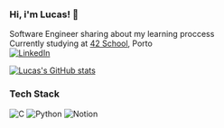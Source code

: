 ### Hi, i'm Lucas! 👋

Software Engineer sharing about my learning proccess<br/>
Currently studying at [42 School](https://www.42porto.com/), Porto<br/>
[![LinkedIn](https://img.shields.io/badge/linkedin-%230077B5.svg?style=for-the-badge&logo=linkedin&logoColor=white)](https://www.linkedin.com/in/lucasgraca/)<br/>

[![Lucas's GitHub stats](https://github-readme-stats.vercel.app/api?username=gracaflucas&count_private=true&show_icons=true&theme=tokyonight&hide_rank=false)](https://github.com/anuraghazra/github-readme-stats)

### Tech Stack
![C](https://img.shields.io/badge/c-%2300599C.svg?style=for-the-badge&logo=c&logoColor=white) ![Python](https://img.shields.io/badge/python-3670A0?style=for-the-badge&logo=python&logoColor=ffdd54) ![Notion](https://img.shields.io/badge/Notion-%23000000.svg?style=for-the-badge&logo=notion&logoColor=white)
